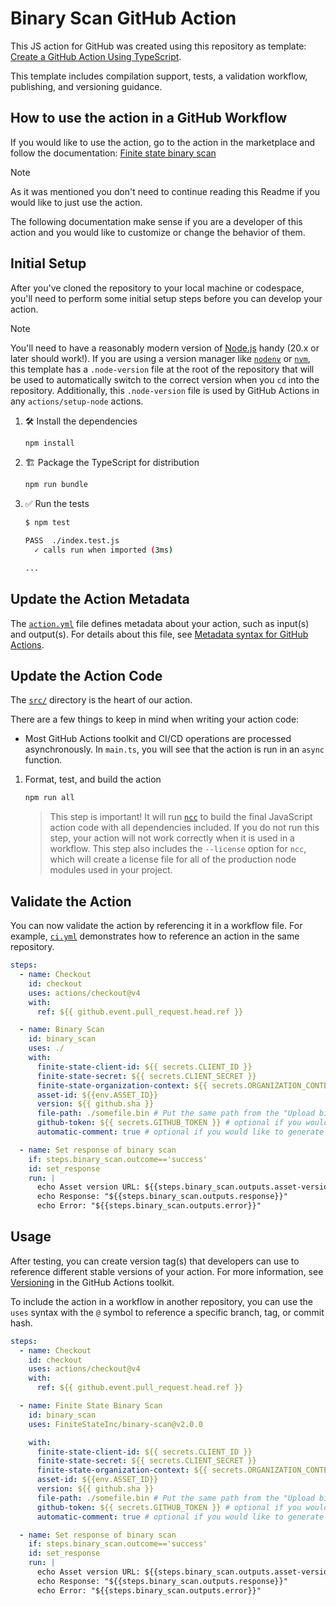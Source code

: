 # Binary Scan GitHub Action

This JS action for GitHub was created using this repository as template:
[Create a GitHub Action Using TypeScript](https://github.com/actions/typescript-action).

This template includes compilation support, tests, a validation workflow,
publishing, and versioning guidance.

## How to use the action in a GitHub Workflow

If you would like to use the action, go to the action in the marketplace and
follow the documentation:
[Finite state binary scan](https://github.com/marketplace/actions/finite-state-binary-scan)

> [!NOTE]
>
> As it was mentioned you don't need to continue reading this Readme if
> you would like to just use the action.
>
> The following documentation make sense if you are a developer of this action
> and you would like to customize or change the behavior of them.

## Initial Setup

After you've cloned the repository to your local machine or codespace, you'll
need to perform some initial setup steps before you can develop your action.

> [!NOTE]
>
> You'll need to have a reasonably modern version of
> [Node.js](https://nodejs.org) handy (20.x or later should work!). If you are
> using a version manager like [`nodenv`](https://github.com/nodenv/nodenv) or
> [`nvm`](https://github.com/nvm-sh/nvm), this template has a `.node-version`
> file at the root of the repository that will be used to automatically switch
> to the correct version when you `cd` into the repository. Additionally, this
> `.node-version` file is used by GitHub Actions in any `actions/setup-node`
> actions.

1. :hammer_and_wrench: Install the dependencies

   ```bash
   npm install
   ```

1. :building_construction: Package the TypeScript for distribution

   ```bash
   npm run bundle
   ```

1. :white_check_mark: Run the tests

   ```bash
   $ npm test

   PASS  ./index.test.js
     ✓ calls run when imported (3ms)

   ...
   ```

## Update the Action Metadata

The [`action.yml`](action.yml) file defines metadata about your action, such as
input(s) and output(s). For details about this file, see
[Metadata syntax for GitHub Actions](https://docs.github.com/en/actions/creating-actions/metadata-syntax-for-github-actions).

## Update the Action Code

The [`src/`](./src/) directory is the heart of our action.

There are a few things to keep in mind when writing your action code:

- Most GitHub Actions toolkit and CI/CD operations are processed asynchronously.
  In `main.ts`, you will see that the action is run in an `async` function.

1. Format, test, and build the action

   ```bash
   npm run all
   ```

   > This step is important! It will run [`ncc`](https://github.com/vercel/ncc)
   > to build the final JavaScript action code with all dependencies included.
   > If you do not run this step, your action will not work correctly when it is
   > used in a workflow. This step also includes the `--license` option for
   > `ncc`, which will create a license file for all of the production node
   > modules used in your project.

## Validate the Action

You can now validate the action by referencing it in a workflow file. For
example, [`ci.yml`](./.github/workflows/ci.yml) demonstrates how to reference an
action in the same repository.

```yaml
steps:
  - name: Checkout
    id: checkout
    uses: actions/checkout@v4
    with:
      ref: ${{ github.event.pull_request.head.ref }}

  - name: Binary Scan
    id: binary_scan
    uses: ./
    with:
      finite-state-client-id: ${{ secrets.CLIENT_ID }}
      finite-state-secret: ${{ secrets.CLIENT_SECRET }}
      finite-state-organization-context: ${{ secrets.ORGANIZATION_CONTEXT }}
      asset-id: ${{env.ASSET_ID}}
      version: ${{ github.sha }}
      file-path: ./somefile.bin # Put the same path from the "Upload binary generated file" step here
      github-token: ${{ secrets.GITHUB_TOKEN }} # optional if you would like to generate the comment automatically in the PR
      automatic-comment: true # optional if you would like to generate the comment automatically in the PR

  - name: Set response of binary scan
    if: steps.binary_scan.outcome=='success'
    id: set_response
    run: |
      echo Asset version URL: ${{steps.binary_scan.outputs.asset-version-url}}
      echo Response: "${{steps.binary_scan.outputs.response}}"
      echo Error: "${{steps.binary_scan.outputs.error}}"
```

## Usage

After testing, you can create version tag(s) that developers can use to
reference different stable versions of your action. For more information, see
[Versioning](https://github.com/actions/toolkit/blob/master/docs/action-versioning.md)
in the GitHub Actions toolkit.

To include the action in a workflow in another repository, you can use the
`uses` syntax with the `@` symbol to reference a specific branch, tag, or commit
hash.

```yaml
steps:
  - name: Checkout
    id: checkout
    uses: actions/checkout@v4
    with:
      ref: ${{ github.event.pull_request.head.ref }}

  - name: Finite State Binary Scan
    id: binary_scan
    uses: FiniteStateInc/binary-scan@v2.0.0

    with:
      finite-state-client-id: ${{ secrets.CLIENT_ID }}
      finite-state-secret: ${{ secrets.CLIENT_SECRET }}
      finite-state-organization-context: ${{ secrets.ORGANIZATION_CONTEXT }}
      asset-id: ${{env.ASSET_ID}}
      version: ${{ github.sha }}
      file-path: ./somefile.bin # Put the same path from the "Upload binary generated file" step here
      github-token: ${{ secrets.GITHUB_TOKEN }} # optional if you would like to generate the comment automatically in the PR
      automatic-comment: true # optional if you would like to generate the comment automatically in the PR

  - name: Set response of binary scan
    if: steps.binary_scan.outcome=='success'
    id: set_response
    run: |
      echo Asset version URL: ${{steps.binary_scan.outputs.asset-version-url}}
      echo Response: "${{steps.binary_scan.outputs.response}}"
      echo Error: "${{steps.binary_scan.outputs.error}}"
```
